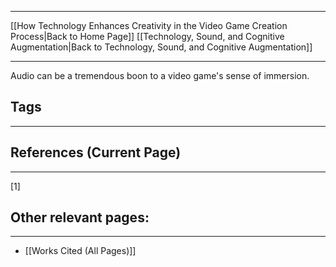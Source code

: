 ___
[[How Technology Enhances Creativity in the Video Game Creation Process|Back to Home Page]]
[[Technology, Sound, and Cognitive Augmentation|Back to Technology, Sound, and Cognitive Augmentation]]
____

Audio can be a tremendous boon to a video game's sense of immersion. 

## Tags
_____

## References (Current Page)
____
[1] 

## Other relevant pages:
_____
- [[Works Cited (All Pages)]] 